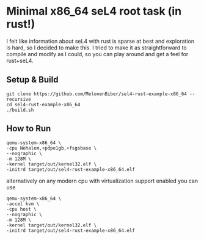 Minimal x86_64 seL4 root task (in rust!)
====================
I felt like information about seL4 with rust is sparse at best and exploration is hard, so I decided to make this.
I tried to make it as straightforward to compile and modify as I could, so you can play around and get a feel for rust+seL4.

Setup & Build
---------------
```
git clone https://github.com/MelonenBiber/sel4-rust-example-x86_64 --recursive
cd sel4-rust-example-x86_64
./build.sh
```

How to Run
---------------
```
qemu-system-x86_64 \
-cpu Nehalem,+pdpe1gb,+fsgsbase \
--nographic \
-m 128M \
-kernel target/out/kernel32.elf \
-initrd target/out/sel4-rust-example-x86_64.elf
```
alternatively on any modern cpu with virtualization support enabled you can use
```
qemu-system-x86_64 \
-accel kvm \
-cpu host \
--nographic \
-m 128M \
-kernel target/out/kernel32.elf \
-initrd target/out/sel4-rust-example-x86_64.elf
```
